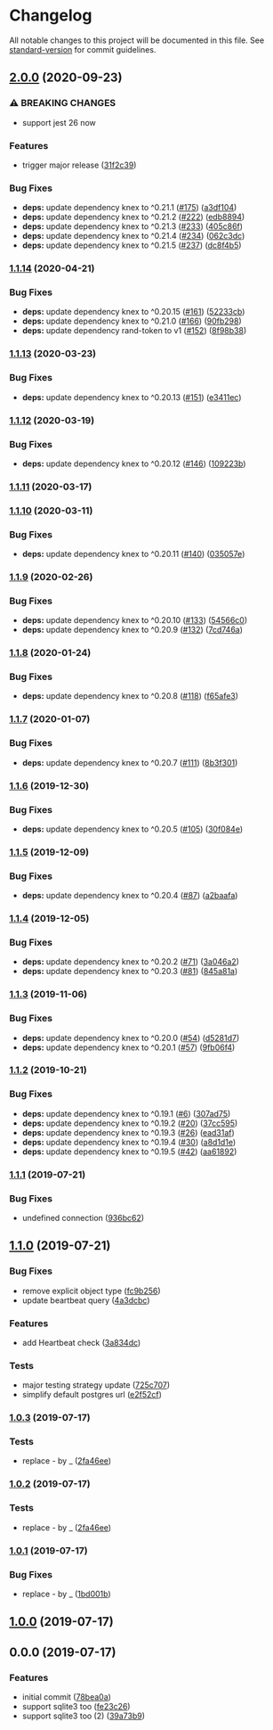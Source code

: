 # Changelog

All notable changes to this project will be documented in this file. See [standard-version](https://github.com/conventional-changelog/standard-version) for commit guidelines.

## [2.0.0](https://github.com/SocialGouv/jest-environment-knex/compare/v1.1.14...v2.0.0) (2020-09-23)


### ⚠ BREAKING CHANGES

* support jest 26 now

### Features

* trigger major release ([31f2c39](https://github.com/SocialGouv/jest-environment-knex/commit/31f2c39af1ef7438aee1e11de290d1602c12bfad))


### Bug Fixes

* **deps:** update dependency knex to ^0.21.1 ([#175](https://github.com/SocialGouv/jest-environment-knex/issues/175)) ([a3df104](https://github.com/SocialGouv/jest-environment-knex/commit/a3df104843c27db6884f40be06b1d638fe71a099))
* **deps:** update dependency knex to ^0.21.2 ([#222](https://github.com/SocialGouv/jest-environment-knex/issues/222)) ([edb8894](https://github.com/SocialGouv/jest-environment-knex/commit/edb889496bccf77fa17568537d9df04947094ae8))
* **deps:** update dependency knex to ^0.21.3 ([#233](https://github.com/SocialGouv/jest-environment-knex/issues/233)) ([405c86f](https://github.com/SocialGouv/jest-environment-knex/commit/405c86f7362b87dafb2745057638a53c09518a61))
* **deps:** update dependency knex to ^0.21.4 ([#234](https://github.com/SocialGouv/jest-environment-knex/issues/234)) ([062c3dc](https://github.com/SocialGouv/jest-environment-knex/commit/062c3dcb2ea891ffd32569a31c3716b60e88e0bb))
* **deps:** update dependency knex to ^0.21.5 ([#237](https://github.com/SocialGouv/jest-environment-knex/issues/237)) ([dc8f4b5](https://github.com/SocialGouv/jest-environment-knex/commit/dc8f4b56cb93edc5bc1f289d7ccdea2af02f3b48))

### [1.1.14](https://github.com/SocialGouv/jest-environment-knex/compare/v1.1.13...v1.1.14) (2020-04-21)


### Bug Fixes

* **deps:** update dependency knex to ^0.20.15 ([#161](https://github.com/SocialGouv/jest-environment-knex/issues/161)) ([52233cb](https://github.com/SocialGouv/jest-environment-knex/commit/52233cba9dbb8b531fe065ef6d34467c207d3d65))
* **deps:** update dependency knex to ^0.21.0 ([#166](https://github.com/SocialGouv/jest-environment-knex/issues/166)) ([90fb298](https://github.com/SocialGouv/jest-environment-knex/commit/90fb298c70767d0e9d038c14ba87b67d0fa2ed74))
* **deps:** update dependency rand-token to v1 ([#152](https://github.com/SocialGouv/jest-environment-knex/issues/152)) ([8f98b38](https://github.com/SocialGouv/jest-environment-knex/commit/8f98b38ca49e1c58c2fbdb2ed9c1d8009b6ac3a2))

### [1.1.13](https://github.com/SocialGouv/jest-environment-knex/compare/v1.1.12...v1.1.13) (2020-03-23)


### Bug Fixes

* **deps:** update dependency knex to ^0.20.13 ([#151](https://github.com/SocialGouv/jest-environment-knex/issues/151)) ([e3411ec](https://github.com/SocialGouv/jest-environment-knex/commit/e3411ecaf1a04701add211d4de7c7c9685cd5c29))

### [1.1.12](https://github.com/SocialGouv/jest-environment-knex/compare/v1.1.11...v1.1.12) (2020-03-19)


### Bug Fixes

* **deps:** update dependency knex to ^0.20.12 ([#146](https://github.com/SocialGouv/jest-environment-knex/issues/146)) ([109223b](https://github.com/SocialGouv/jest-environment-knex/commit/109223bc5099b62b638523fe40932be631b53de0))

### [1.1.11](https://github.com/SocialGouv/jest-environment-knex/compare/v1.1.10...v1.1.11) (2020-03-17)

### [1.1.10](https://github.com/SocialGouv/jest-environment-knex/compare/v1.1.9...v1.1.10) (2020-03-11)


### Bug Fixes

* **deps:** update dependency knex to ^0.20.11 ([#140](https://github.com/SocialGouv/jest-environment-knex/issues/140)) ([035057e](https://github.com/SocialGouv/jest-environment-knex/commit/035057ecfb0f95cc83262e6fdf46ad37751d82e7))

### [1.1.9](https://github.com/SocialGouv/jest-environment-knex/compare/v1.1.8...v1.1.9) (2020-02-26)


### Bug Fixes

* **deps:** update dependency knex to ^0.20.10 ([#133](https://github.com/SocialGouv/jest-environment-knex/issues/133)) ([54566c0](https://github.com/SocialGouv/jest-environment-knex/commit/54566c0fb1d622b5a95d351574fe96a1e87c9939))
* **deps:** update dependency knex to ^0.20.9 ([#132](https://github.com/SocialGouv/jest-environment-knex/issues/132)) ([7cd746a](https://github.com/SocialGouv/jest-environment-knex/commit/7cd746aad99d76fc881e888daeb8f589004d27b5))

### [1.1.8](https://github.com/SocialGouv/jest-environment-knex/compare/v1.1.7...v1.1.8) (2020-01-24)


### Bug Fixes

* **deps:** update dependency knex to ^0.20.8 ([#118](https://github.com/SocialGouv/jest-environment-knex/issues/118)) ([f65afe3](https://github.com/SocialGouv/jest-environment-knex/commit/f65afe34ffc8a41cb2b99ab8039644a45dab62e0))

### [1.1.7](https://github.com/SocialGouv/jest-environment-knex/compare/v1.1.6...v1.1.7) (2020-01-07)


### Bug Fixes

* **deps:** update dependency knex to ^0.20.7 ([#111](https://github.com/SocialGouv/jest-environment-knex/issues/111)) ([8b3f301](https://github.com/SocialGouv/jest-environment-knex/commit/8b3f3016785591e2a6f8790533b0ffd04ed24684))

### [1.1.6](https://github.com/SocialGouv/jest-environment-knex/compare/v1.1.5...v1.1.6) (2019-12-30)


### Bug Fixes

* **deps:** update dependency knex to ^0.20.5 ([#105](https://github.com/SocialGouv/jest-environment-knex/issues/105)) ([30f084e](https://github.com/SocialGouv/jest-environment-knex/commit/30f084e5059c3eb5ee1149eb751f14a4acb63629))

### [1.1.5](https://github.com/SocialGouv/jest-environment-knex/compare/v1.1.4...v1.1.5) (2019-12-09)


### Bug Fixes

* **deps:** update dependency knex to ^0.20.4 ([#87](https://github.com/SocialGouv/jest-environment-knex/issues/87)) ([a2baafa](https://github.com/SocialGouv/jest-environment-knex/commit/a2baafa346a6c6cb88d74cd4e7ca7720bad1f8ff))

### [1.1.4](https://github.com/SocialGouv/jest-environment-knex/compare/v1.1.3...v1.1.4) (2019-12-05)


### Bug Fixes

* **deps:** update dependency knex to ^0.20.2 ([#71](https://github.com/SocialGouv/jest-environment-knex/issues/71)) ([3a046a2](https://github.com/SocialGouv/jest-environment-knex/commit/3a046a25b9b5d9f5dafae05f7520e065f0101090))
* **deps:** update dependency knex to ^0.20.3 ([#81](https://github.com/SocialGouv/jest-environment-knex/issues/81)) ([845a81a](https://github.com/SocialGouv/jest-environment-knex/commit/845a81adcd87134a0f68aaf6e0052e22e57ea3a6))

### [1.1.3](https://github.com/SocialGouv/jest-environment-knex/compare/v1.1.2...v1.1.3) (2019-11-06)


### Bug Fixes

* **deps:** update dependency knex to ^0.20.0 ([#54](https://github.com/SocialGouv/jest-environment-knex/issues/54)) ([d5281d7](https://github.com/SocialGouv/jest-environment-knex/commit/d5281d75d7d1000898bf0731e5e8aaa91e5764cb))
* **deps:** update dependency knex to ^0.20.1 ([#57](https://github.com/SocialGouv/jest-environment-knex/issues/57)) ([9fb06f4](https://github.com/SocialGouv/jest-environment-knex/commit/9fb06f48a2f4fd43deda51871a82e87a3efa5d0d))

### [1.1.2](https://github.com/SocialGouv/jest-environment-knex/compare/v1.1.1...v1.1.2) (2019-10-21)


### Bug Fixes

* **deps:** update dependency knex to ^0.19.1 ([#6](https://github.com/SocialGouv/jest-environment-knex/issues/6)) ([307ad75](https://github.com/SocialGouv/jest-environment-knex/commit/307ad753c4bf0c46f31a4570188acfd2430fd22b))
* **deps:** update dependency knex to ^0.19.2 ([#20](https://github.com/SocialGouv/jest-environment-knex/issues/20)) ([37cc595](https://github.com/SocialGouv/jest-environment-knex/commit/37cc5959b191c0945d7f5e67be30e7c30093f951))
* **deps:** update dependency knex to ^0.19.3 ([#26](https://github.com/SocialGouv/jest-environment-knex/issues/26)) ([ead31af](https://github.com/SocialGouv/jest-environment-knex/commit/ead31af88b223df6d9d283cc6dd145cd6a2634d1))
* **deps:** update dependency knex to ^0.19.4 ([#30](https://github.com/SocialGouv/jest-environment-knex/issues/30)) ([a8d1d1e](https://github.com/SocialGouv/jest-environment-knex/commit/a8d1d1ec68e0c54573bfc90365bb8d350b2cb37e))
* **deps:** update dependency knex to ^0.19.5 ([#42](https://github.com/SocialGouv/jest-environment-knex/issues/42)) ([aa61892](https://github.com/SocialGouv/jest-environment-knex/commit/aa6189250b8e783cb4e21d85aad26e419db21ef7))

### [1.1.1](https://github.com/SocialGouv/jest-environment-knex/compare/v1.1.0...v1.1.1) (2019-07-21)


### Bug Fixes

* undefined connection ([936bc62](https://github.com/SocialGouv/jest-environment-knex/commit/936bc62))



## [1.1.0](https://github.com/SocialGouv/jest-environment-knex/compare/v1.0.3...v1.1.0) (2019-07-21)


### Bug Fixes

* remove explicit object type ([fc9b256](https://github.com/SocialGouv/jest-environment-knex/commit/fc9b256))
* update beartbeat query ([4a3dcbc](https://github.com/SocialGouv/jest-environment-knex/commit/4a3dcbc))


### Features

* add Heartbeat check ([3a834dc](https://github.com/SocialGouv/jest-environment-knex/commit/3a834dc))


### Tests

* major testing strategy update ([725c707](https://github.com/SocialGouv/jest-environment-knex/commit/725c707))
* simplify default postgres url ([e2f52cf](https://github.com/SocialGouv/jest-environment-knex/commit/e2f52cf))



### [1.0.3](https://github.com/SocialGouv/jest-environment-knex/compare/v1.0.1...v1.0.3) (2019-07-17)


### Tests

*  replace - by _ ([2fa46ee](https://github.com/SocialGouv/jest-environment-knex/commit/2fa46ee))



### [1.0.2](https://github.com/SocialGouv/jest-environment-knex/compare/v1.0.1...v1.0.2) (2019-07-17)


### Tests

*  replace - by _ ([2fa46ee](https://github.com/SocialGouv/jest-environment-knex/commit/2fa46ee))



### [1.0.1](https://github.com/SocialGouv/emjpm/compare/v1.0.0...v1.0.1) (2019-07-17)


### Bug Fixes

* replace - by _ ([1bd001b](https://github.com/SocialGouv/emjpm/commit/1bd001b))



## [1.0.0](https://github.com/SocialGouv/emjpm/compare/v0.0.0...v1.0.0) (2019-07-17)



## 0.0.0 (2019-07-17)


### Features

* initial commit ([78bea0a](https://github.com/SocialGouv/emjpm/commit/78bea0a))
* support sqlite3 too ([fe23c26](https://github.com/SocialGouv/emjpm/commit/fe23c26))
* support sqlite3 too (2) ([39a73b9](https://github.com/SocialGouv/emjpm/commit/39a73b9))
